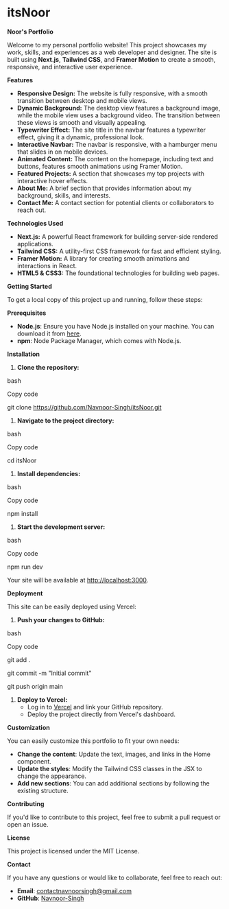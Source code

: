 # itsNoor
**Noor's Portfolio**

Welcome to my personal portfolio website! This project showcases my work, skills, and experiences as a web developer and designer. The site is built using **Next.js**, **Tailwind CSS**, and **Framer Motion** to create a smooth, responsive, and interactive user experience.

**Features**

- **Responsive Design:** The website is fully responsive, with a smooth transition between desktop and mobile views.
- **Dynamic Background:** The desktop view features a background image, while the mobile view uses a background video. The transition between these views is smooth and visually appealing.
- **Typewriter Effect:** The site title in the navbar features a typewriter effect, giving it a dynamic, professional look.
- **Interactive Navbar:** The navbar is responsive, with a hamburger menu that slides in on mobile devices.
- **Animated Content:** The content on the homepage, including text and buttons, features smooth animations using Framer Motion.
- **Featured Projects:** A section that showcases my top projects with interactive hover effects.
- **About Me:** A brief section that provides information about my background, skills, and interests.
- **Contact Me:** A contact section for potential clients or collaborators to reach out.

**Technologies Used**

- **Next.js:** A powerful React framework for building server-side rendered applications.
- **Tailwind CSS:** A utility-first CSS framework for fast and efficient styling.
- **Framer Motion:** A library for creating smooth animations and interactions in React.
- **HTML5 & CSS3:** The foundational technologies for building web pages.

**Getting Started**

To get a local copy of this project up and running, follow these steps:

**Prerequisites**

- **Node.js**: Ensure you have Node.js installed on your machine. You can download it from [here](https://nodejs.org/).
- **npm**: Node Package Manager, which comes with Node.js.

**Installation**

1. **Clone the repository:**

bash

Copy code

git clone <https://github.com/Navnoor-Singh/itsNoor.git>

1. **Navigate to the project directory:**

bash

Copy code

cd itsNoor

1. **Install dependencies:**

bash

Copy code

npm install

1. **Start the development server:**

bash

Copy code

npm run dev

Your site will be available at <http://localhost:3000>.

**Deployment**

This site can be easily deployed using Vercel:

1. **Push your changes to GitHub:**

bash

Copy code

git add .

git commit -m "Initial commit"

git push origin main

1. **Deploy to Vercel:**
    - Log in to [Vercel](https://vercel.com/) and link your GitHub repository.
    - Deploy the project directly from Vercel's dashboard.

**Customization**

You can easily customize this portfolio to fit your own needs:

- **Change the content**: Update the text, images, and links in the Home component.
- **Update the styles**: Modify the Tailwind CSS classes in the JSX to change the appearance.
- **Add new sections**: You can add additional sections by following the existing structure.

**Contributing**

If you'd like to contribute to this project, feel free to submit a pull request or open an issue.

**License**

This project is licensed under the MIT License.

**Contact**

If you have any questions or would like to collaborate, feel free to reach out:

- **Email**: [contactnavnoorsingh@gmail.com](mailto:contactnavnoorsingh@gmail.com)
- **GitHub**: [Navnoor-Singh](https://github.com/Navnoor-Singh)
